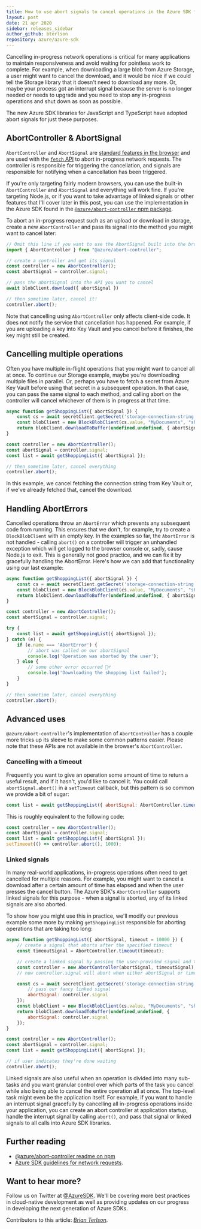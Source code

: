```yaml
---
title: How to use abort signals to cancel operations in the Azure SDK for JavaScript/TypeScript
layout: post
date: 21 apr 2020
sidebar: releases_sidebar
author_github: bterlson
repository: azure/azure-sdk
---
```


Cancelling in-progress network operations is critical for many applications to maintain responsiveness and avoid waiting for pointless work to complete. For example, when downloading a large blob from Azure Storage, a user might want to cancel the download, and it would be nice if we could tell the Storage library that it doesn't need to download any more. Or, maybe your process got an interrupt signal because the server is no longer needed or needs to upgrade and you need to stop any in-progress operations and shut down as soon as possible.

The new Azure SDK libraries for JavaScript and TypeScript have adopted abort signals for just these purposes.

## AbortController &amp; AbortSignal

`AbortController` and `AbortSignal` are [standard features in the browser](https://developer.mozilla.org/en-US/docs/Web/API/AbortController) and are used with the [`fetch` API](https://developer.mozilla.org/en-US/docs/Web/API/WindowOrWorkerGlobalScope/fetch) to abort in-progress network requests. The controller is responsible for triggering the cancellation, and signals are responsible for notifying when a cancellation has been triggered.

If you're only targeting fairly modern browsers, you can use the built-in `AbortController` and `AbortSignal` and everything will work fine. If you're targeting Node.js, or if you want to take advantage of linked signals or other features that I'll cover later in this post, you can use the implementation in the Azure SDK found in the [`@azure/abort-controller` npm package](https://www.npmjs.com/package/@azure/abort-controller).

To abort an in-progress request such as an upload or download in storage, create a new `AbortController` and pass its signal into the method you might want to cancel later:

```javascript
// Omit this line if you want to use the AbortSignal built into the browser.
import { AbortController } from "@azure/abort-controller";

// create a controller and get its signal
const controller = new AbortController();
const abortSignal = controller.signal;

// pass the abortSignal into the API you want to cancel
await blobClient.download({ abortSignal })

// then sometime later, cancel it!
controller.abort();
```

Note that cancelling using `AbortController` only affects client-side code. It does not notify the service that cancellation has happened. For example, if you are uploading a key into Key Vault and you cancel before it finishes, the key might still be created.

## Cancelling multiple operations

Often you have multiple in-flight operations that you might want to cancel all at once. To continue our Storage example, maybe you're downloading multiple files in parallel. Or, perhaps you have to fetch a secret from Azure Key Vault before using that secret in a subsequent operation. In that case, you can pass the same signal to each method, and calling abort on the controller will cancel whichever of them is in progress at that time.

```javascript
async function getShoppingList({ abortSignal }) {
    const cs = await secretClient.getSecret('storage-connection-string', { abortSignal });
    const blobClient = new BlockBlobClient(cs.value, "MyDocuments", "shopping.rtf");
    return blobClient.downloadToBuffer(undefined,undefined, { abortSignal });
}

const controller = new AbortController();
const abortSignal = controller.signal;
const list = await getShoppingList({ abortSignal });

// then sometime later, cancel everything
controller.abort();
```

In this example, we cancel fetching the connection string from Key Vault or, if we've already fetched that, cancel the download.

## Handling AbortErrors

Cancelled operations throw an `AbortError` which prevents any subsequent code from running. This ensures that we don't, for example, try to create a `BlockBlobClient` with an empty key. In the examples so far, the `AbortError` is not handled - calling `abort()` on a controller will trigger an unhandled exception which will get logged to the browser console or, sadly, cause Node.js to exit. This is generally not good practice, and we can fix it by gracefully handling the AbortError. Here's how we can add that functionality using our last example:

```javascript
async function getShoppingList({ abortSignal }) {
    const cs = await secretClient.getSecret('storage-connection-string', { abortSignal });
    const blobClient = new BlockBlobClient(cs.value, "MyDocuments", "shopping.rtf");
    return blobClient.downloadToBuffer(undefined,undefined, { abortSignal });
}

const controller = new AbortController();
const abortSignal = controller.signal;

try {
    const list = await getShoppingList({ abortSignal });
} catch (e) {
    if (e.name === 'AbortError') {
        // abort was called on our abortSignal
        console.log('Operation was aborted by the user');
    } else {
        // some other error occurred 🤷‍♂️
        console.log('Downloading the shopping list failed');
    }
}

// then sometime later, cancel everything
controller.abort();
```

## Advanced uses

`@azure/abort-controller`'s implementation of `AbortController` has a couple more tricks up its sleeve to make some common patterns easier. Please note that these APIs are not available in the browser's `AbortController`.

### Cancelling with a timeout

Frequently you want to give an operation some amount of time to return a useful result, and if it hasn't, you'd like to cancel it. You could call `abortSignal.abort()` in a `setTimeout` callback, but this pattern is so common we provide a bit of sugar:

```javascript
const list = await getShoppingList({ abortSignal: AbortController.timeout(1000) });
```

This is roughly equivalent to the following code:

```javascript
const controller = new AbortController();
const abortSignal = controller.signal;
const list = await getShoppingList({ abortSignal });
setTimeout(() => controller.abort(), 1000);
```

### Linked signals

In many real-world applications, in-progress operations often need to get cancelled for multiple reasons. For example, you might want to cancel a download after a certain amount of time has elapsed and when the user presses the cancel button. The Azure SDK's `AbortController` supports linked signals for this purpose - when a signal is aborted, any of its linked signals are also aborted.

To show how you might use this in practice, we'll modify our previous example some more by making `getShoppingList` responsible for aborting operations that are taking too long:

```javascript
async function getShoppingList({ abortSignal, timeout = 10000 }) {
    // create a signal that aborts after the specified timeout
    const timeoutSignal = AbortController.timeout(timeout);

    // create a linked signal by passing the user-provided signal and the timeout signal together
    const controller = new AbortController(abortSignal, timeoutSignal);
    // now controller.signal will abort when either abortSignal or timeoutSignal abort!

    const cs = await secretClient.getSecret('storage-connection-string', {
        // pass our fancy linked signal
        abortSignal: controller.signal
    });
    const blobClient = new BlockBlobClient(cs.value, "MyDocuments", "shopping.rtf");
    return blobClient.downloadToBuffer(undefined,undefined, {
        abortSignal: controller.signal
    });
}

const controller = new AbortController();
const abortSignal = controller.signal;
const list = await getShoppingList({ abortSignal });

// if user indicates they're done waiting
controller.abort();
```

Linked signals are also useful when an operation is divided into many sub-tasks and you want granular control over which parts of the task you cancel while also being able to cancel the entire operation all at once. The top-level task might even be the application itself. For example, if you want to handle an interrupt signal gracefully by cancelling all in-progress operations inside your application, you can create an abort controller at application startup, handle the interrupt signal by calling `abort()`, and pass that signal or linked signals to all calls into Azure SDK libraries.

## Further reading

* [@azure/abort-controller readme on npm](https://www.npmjs.com/package/@azure/abort-controller)
* [Azure SDK guidelines for network requests](https://azure.github.io/azure-sdk/general_design.html#network-requests).

## Want to hear more?

Follow us on Twitter at [@AzureSDK](https://twitter.com/AzureSDK). We'll be covering more best
practices in cloud-native development as well as providing updates on our progress in developing the next generation of Azure SDKs.

Contributors to this article: _[Brian Terlson](https://twitter.com/bterlson)_.

